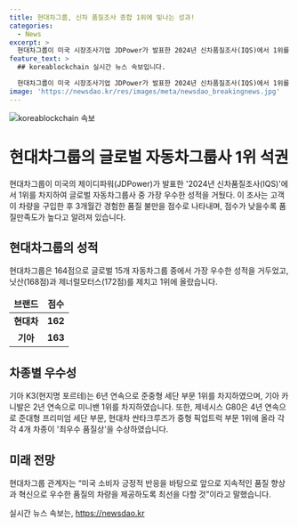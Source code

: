 ```yaml
---
title: 현대차그룹, 신차 품질조사 종합 1위에 빛나는 성과!
categories:
  - News
excerpt: >
  현대차그룹이 미국 시장조사기업 JDPower가 발표한 2024년 신차품질조사(IQS)에서 1위를 차지했습니다. 고객이 차량 구입 후 3개월간 경험한 품질 불만 사례를 집계하여 평가된 이번 조사에서 현대차그룹은 15개 자동차그룹 중 가장 우수한 성적을 거뒀으며, 현대차가 일반 브랜드 중 3위를 차지했고, 기아는 4위에 올랐습니다. 또한, 기아 K3가 6년 연속 준중형 세단 부문 1위를 차지했으며, 현대차 싼타크루즈가 중형 픽업트럭 부문 1위를 차지하는 등 총 4개 차종이 최우수 품질상을 수상했습니다.
feature_text: >
  ## koreablockchain 실시간 뉴스 속보입니다.

  현대차그룹이 미국 시장조사기업 JDPower가 발표한 2024년 신차품질조사(IQS)에서 1위를 차지했습니다. 고객이 차량 구입 후 3개월간 경험한 품질 불만 사례를 집계하여 평가된 이번 조사에서 현대차그룹은 15개 자동차그룹 중 가장 우수한 성적을 거뒀으며, 현대차가 일반 브랜드 중 3위를 차지했고, 기아는 4위에 올랐습니다. 또한, 기아 K3가 6년 연속 준중형 세단 부문 1위를 차지했으며, 현대차 싼타크루즈가 중형 픽업트럭 부문 1위를 차지하는 등 총 4개 차종이 최우수 품질상을 수상했습니다.
image: 'https://newsdao.kr/res/images/meta/newsdao_breakingnews.jpg'
---
```


<p><img src="https://newsdao.kr/res/images/meta/newsdao_breakingnews.jpg" alt="koreablockchain 속보" /></p>

<h1 data-ke-size="size26"><b>현대차그룹</b>의 글로벌 자동차그룹사 1위 석권</h1>

<p data-ke-size="size16">현대차그룹이 미국의 제이디파워(JDPower)가 발표한 '2024년 신차품질조사(IQS)'에서 1위를 차지하여 글로벌 자동차그룹사 중 가장 우수한 성적을 거뒀다. 이 조사는 고객이 차량을 구입한 후 3개월간 경험한 품질 불만을 점수로 나타내며, 점수가 낮을수록 품질만족도가 높다고 알려져 있습니다.</p>

<h2 data-ke-size="size24"><b>현대차그룹의 성적</b></h2>

<p data-ke-size="size16">현대차그룹은 164점으로 글로벌 15개 자동차그룹 중에서 가장 우수한 성적을 거두었고, 닛산(168점)과 제너럴모터스(172점)를 제치고 1위에 올랐습니다.</p>

<table>
    <thead>
        <tr>
            <td style="text-align: center; height: 17px;"><b>브랜드</b></td>
            <td style="text-align: center; height: 17px;"><b>점수</b></td>
        </tr>
    </thead>
    <tbody>
        <tr>
            <td style="text-align: center; height: 17px;"><b>현대차</b></td>
            <td style="text-align: center; height: 17px;"><b>162</b></td>
        </tr>
        <tr>
            <td style="text-align: center; height: 17px;"><b>기아</b></td>
            <td style="text-align: center; height: 17px;"><b>163</b></td>
        </tr>
    </tbody>
</table>

<h2 data-ke-size="size24"><b>차종별 우수성</b></h2>

<p data-ke-size="size16">기아 K3(현지명 포르테)는 6년 연속으로 준중형 세단 부문 1위를 차지하였으며, 기아 카니발은 2년 연속으로 미니밴 1위를 차지하였습니다. 또한, 제네시스 G80은 4년 연속으로 준대형 프리미엄 세단 부문, 현대차 싼타크루즈가 중형 픽업트럭 부문 1위에 올라 각각 4개 차종이 '최우수 품질상'을 수상하였습니다.</p>

<h2 data-ke-size="size24"><b>미래 전망</b></h2>

<p data-ke-size="size16">현대차그룹 관계자는 “미국 소비자 긍정적 반응을 바탕으로 앞으로 지속적인 품질 향상과 혁신으로 우수한 품질의 차량을 제공하도록 최선을 다할 것”이라고 말했습니다.</p>
실시간 뉴스 속보는, <a href="https://newsdao.kr" rel="dofollow">https://newsdao.kr</a>


